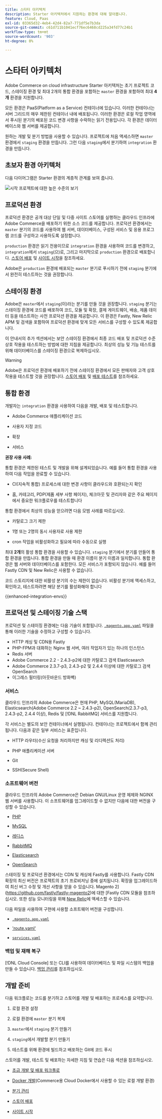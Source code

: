 ```yaml
---
title: 스타터 아키텍처
description: Starter 아키텍처에서 지원하는 환경에 대해 알아봅니다.
feature: Cloud, Paas
exl-id: 03365d32-4eb4-42d4-82a7-771df5e7b3da
source-git-commit: c61d711b1041ecf76ec6468cd225a34fd77c24b1
workflow-type: tm+mt
source-wordcount: '903'
ht-degree: 0%

---
```


# 스타터 아키텍처

Adobe Commerce on cloud infrastructure Starter 아키텍처는 초기 프로젝트 코드, 스테이징 환경 및 최대 2개의 통합 환경을 포함하는 `master` 환경을 포함하여 최대 **4개** 환경을 지원합니다.

모든 환경은 PaaS(Platform as a Service) 컨테이너에 있습니다. 이러한 컨테이너는 서버 그리드의 매우 제한된 컨테이너 내에 배포됩니다. 이러한 환경은 로컬 작업 영역에서 푸시된 분기의 배포된 코드 변경 사항을 수락하는 읽기 전용입니다. 각 환경은 데이터베이스와 웹 서버를 제공합니다.

원하는 개발 및 분기 방법을 사용할 수 있습니다. 프로젝트에 처음 액세스하면 `master` 환경에서 `staging` 환경을 만듭니다. 그런 다음 `staging`에서 분기하여 `integration` 환경을 만듭니다.

## 초보자 환경 아키텍처

다음 다이어그램은 Starter 환경의 계층적 관계를 보여 줍니다.

![시작 프로젝트에 대한 높은 수준의 보기](../../assets/starter/architecture.png)

## 프로덕션 환경

프로덕션 환경은 공개 대상 단일 및 다중 사이트 스토어를 실행하는 클라우드 인프라에 Adobe Commerce을 배포하기 위한 소스 코드를 제공합니다. 프로덕션 환경에서는 `master` 분기의 코드를 사용하여 웹 서버, 데이터베이스, 구성된 서비스 및 응용 프로그램 코드를 구성하고 사용하도록 설정합니다.

`production` 환경은 읽기 전용이므로 `integration` 환경을 사용하여 코드를 변경하고, `integration`에서 `staging`(으)로, 그리고 마지막으로 `production` 환경으로 배포합니다. [스토어 배포](../deploy/staging-production.md) 및 [사이트 시작](../launch/overview.md)을 참조하세요.

Adobe은 `production` 환경에 배포되는 `master` 분기로 푸시하기 전에 `staging` 분기에서 완전히 테스트하는 것을 권장합니다.

## 스테이징 환경

Adobe은 `master`에서 `staging`(이)라는 분기를 만들 것을 권장합니다. `staging` 분기는 스테이징 환경에 코드를 배포하여 코드, 모듈 및 확장, 결제 게이트웨이, 배송, 제품 데이터 등을 테스트하는 사전 프로덕션 환경을 제공합니다. 이 환경은 Fastly, New Relic APM 및 검색을 포함하여 프로덕션 환경에 맞게 모든 서비스를 구성할 수 있도록 제공합니다.

이 안내서의 추가 섹션에서는 보안 스테이징 환경에서 최종 코드 배포 및 프로덕션 수준 상호 작용을 테스트하는 방법에 대한 지침을 제공합니다. 최상의 성능 및 기능 테스트를 위해 데이터베이스를 스테이징 환경으로 복제하십시오.

>[!WARNING]
>
>Adobe은 프로덕션 환경에 배포하기 전에 스테이징 환경에서 모든 판매자와 고객 상호 작용을 테스트할 것을 권장합니다. [스토어 배포](../deploy/staging-production.md) 및 [배포 테스트](../test/staging-and-production.md)를 참조하세요.

## 통합 환경

개발자는 `integration` 환경을 사용하여 다음을 개발, 배포 및 테스트합니다.

- Adobe Commerce 애플리케이션 코드

- 사용자 지정 코드

- 확장

- 서비스

**권장 사용 사례:**

통합 환경은 제한된 테스트 및 개발을 위해 설계되었습니다. 예를 들어 통합 환경을 사용하여 다음 작업을 완료할 수 있습니다.

- CI(지속적 통합) 프로세스에 대한 변경 사항이 클라우드와 호환되는지 확인

- 홈, 카테고리, PDP(제품 세부 사항 페이지), 체크아웃 및 관리자와 같은 주요 페이지에서 중요한 워크플로우를 테스트합니다

통합 환경에서 최상의 성능을 얻으려면 다음 모범 사례를 따르십시오.

- 카탈로그 크기 제한

- 1명 또는 2명의 동시 사용자로 사용 제한

- cron 작업을 비활성화하고 필요에 따라 수동으로 실행

최대 **2개**&#x200B;의 활성 통합 환경을 사용할 수 있습니다. `staging` 분기에서 분기를 만들어 통합 환경을 만듭니다. 통합 환경을 만들 때 환경 이름이 분기 이름과 일치합니다. 통합 환경은 웹 서버와 데이터베이스를 포함한다. 모든 서비스가 포함되지 않습니다. 예를 들어 Fastly CDN 및 New Relic은 사용할 수 없습니다.

코드 스토리지에 대한 비활성 분기의 수는 제한이 없습니다. 비활성 분기에 액세스하고, 확인하고, 테스트하려면 해당 분기를 활성화해야 합니다

{{enhanced-integration-envs}}

## 프로덕션 및 스테이징 기술 스택

프로덕션 및 스테이징 환경에는 다음 기술이 포함됩니다. [`.magento.app.yaml`](../application/configure-app-yaml.md) 파일을 통해 이러한 기술을 수정하고 구성할 수 있습니다.

- HTTP 캐싱 및 CDN용 Fastly
- PHP-FPM과 대화하는 Nginx 웹 서버, 여러 작업자가 있는 하나의 인스턴스
- Redis 서버
- Adobe Commerce 2.2 - 2.4.3-p2에 대한 카탈로그 검색 Elasticsearch
- Adobe Commerce 2.3.7-p3, 2.4.3-p2 및 2.4.4 이상에 대한 카탈로그 검색 OpenSearch
- 이그레스 필터링(아웃바운드 방화벽)

### 서비스

클라우드 인프라의 Adobe Commerce은 현재 PHP, MySQL(MariaDB), Elasticsearch(Adobe Commerce 2.2 ~ 2.4.3-p2), OpenSearch(2.3.7-p3, 2.4.3-p2, 2.4.4 이상), Redis 및 [!DNL RabbitMQ] 서비스를 지원합니다.

각 서비스는 별도의 보안 컨테이너에서 실행됩니다. 컨테이너는 프로젝트에서 함께 관리됩니다. 다음과 같은 일부 서비스는 표준입니다.

- HTTP 라우터(수신 요청을 처리하지만 캐싱 및 리디렉션도 처리)

- PHP 애플리케이션 서버

- Git

- SSH(Secure Shell)

### 소프트웨어 버전

클라우드 인프라의 Adobe Commerce은 Debian GNU/Linux 운영 체제와 NGINX 웹 서버를 사용합니다. 이 소프트웨어를 업그레이드할 수 없지만 다음에 대한 버전을 구성할 수 있습니다.

- [PHP](../application/php-settings.md)

- [MySQL](../services/mysql.md)

- [레디스](../services/redis.md)

- [RabbitMQ](../services/rabbitmq.md)

- [Elasticsearch](../services/elasticsearch.md)

- [OpenSearch](../services/opensearch.md)

스테이징 및 프로덕션 환경에서는 CDN 및 캐싱에 Fastly를 사용합니다. Fastly CDN 확장의 최신 버전은 프로젝트의 초기 프로비저닝 중에 설치됩니다. 확장을 업그레이드하여 최신 버그 수정 및 개선 사항을 얻을 수 있습니다. Magento 2](https://github.com/fastly/fastly-magento2)에 대한 [Fastly CDN 모듈을 참조하십시오. 또한 성능 모니터링을 위해 [New Relic](../monitor/account-management.md)에 액세스할 수 있습니다.

다음 파일을 사용하여 구현에 사용할 소프트웨어 버전을 구성합니다.

- [`.magento.app.yaml`](../application/configure-app-yaml.md)

- [&#39;route.yaml&#39;](../routes/routes-yaml.md)

- [`services.yaml`](../services/services-yaml.md)

### 백업 및 재해 복구

[!DNL Cloud Console] 또는 CLI를 사용하여 데이터베이스 및 파일 시스템의 백업을 만들 수 있습니다. [백업 관리](../storage/snapshots.md)를 참조하십시오.

## 개발 준비

다음 워크플로는 코드를 분기하고 스토어를 개발 및 배포하는 프로세스를 요약합니다.

1. 로컬 환경 설정

1. 로컬 환경에 `master` 분기 복제

1. `master`에서 `staging` 분기 만들기

1. `staging`에서 개발할 분기 만들기

1. 테스트를 위해 환경에 빌드하고 배포하는 Git에 코드 푸시

스토어를 개발, 테스트 및 배포하는 자세한 지침 및 연습은 다음 섹션을 참조하십시오.

- [초급 개발 및 배포 워크플로](starter-develop-deploy-workflow.md)

- [Docker 개발](../dev-tools/cloud-docker.md)(Commerce용 Cloud Docker에서 사용할 수 있는 로컬 개발 환경)

- [분기 관리](../project/console-branches.md)

- [스토어 배포](../deploy/staging-production.md)

- [사이트 시작](../launch/overview.md)
